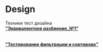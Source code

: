 # Design
Техники тест дизайна<br>
**["Эквивалентное разбиение_№1"](https://docs.google.com/spreadsheets/d/1WfalNQFe92GCPOu5rlU7J6rNdrh9orDzXrVswDVOzf0/edit?usp=sharing)**<br>
<br><br>
**["Тестирование фильтрации и сортировк"](https://docs.google.com/spreadsheets/d/1nyGKldhpRFVyKOCNzGDT2DoLns4P33iI/edit?gid=1883718349#gid=1883718349)**<br>
<br><br>
